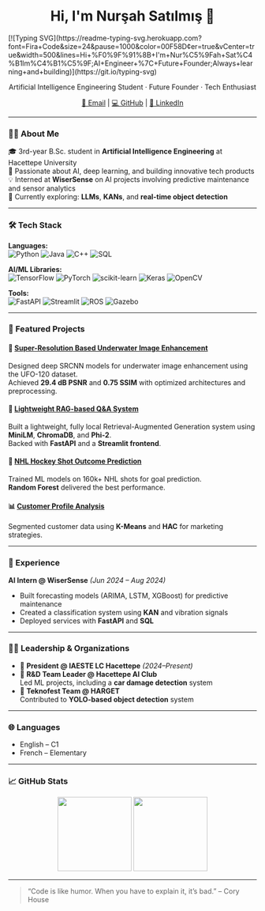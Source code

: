 <h1 align="center">Hi, I'm Nurşah Satılmış 👋</h1>
[![Typing SVG](https://readme-typing-svg.herokuapp.com?font=Fira+Code&size=24&pause=1000&color=00F58D&center=true&vCenter=true&width=500&lines=Hi+%F0%9F%91%8B+I'm+Nur%C5%9Fah+Sat%C4%B1lm%C4%B1%C5%9F;AI+Engineer+%7C+Future+Founder;Always+learning+and+building)](https://git.io/typing-svg)


<p align="center">
Artificial Intelligence Engineering Student · Future Founder · Tech Enthusiast  
</p>

<p align="center">
<a href="mailto:nursahsatilmis@gmail.com">📧 Email</a> |
<a href="https://github.com/nursahhhh">💻 GitHub</a> |
<a href="https://www.linkedin.com/in/nursah-sat%C4%B1lm%C4%B1s/">🔗 LinkedIn</a>
</p>

---

### 👩‍💻 About Me

🎓 3rd-year B.Sc. student in **Artificial Intelligence Engineering** at Hacettepe University  
🚀 Passionate about AI, deep learning, and building innovative tech products  
💡 Interned at **WiserSense** on AI projects involving predictive maintenance and sensor analytics  
🌱 Currently exploring: **LLMs**, **KANs**, and **real-time object detection**

---

### 🛠️ Tech Stack

**Languages:**  
![Python](https://img.shields.io/badge/-Python-black?logo=python) 
![Java](https://img.shields.io/badge/-Java-black?logo=java) 
![C++](https://img.shields.io/badge/-C++-black?logo=c%2B%2B) 
![SQL](https://img.shields.io/badge/-SQL-black?logo=postgresql)

**AI/ML Libraries:**  
![TensorFlow](https://img.shields.io/badge/-TensorFlow-black?logo=tensorflow)
![PyTorch](https://img.shields.io/badge/-PyTorch-black?logo=pytorch)
![scikit-learn](https://img.shields.io/badge/-Scikit--Learn-black?logo=scikit-learn)
![Keras](https://img.shields.io/badge/-Keras-black?logo=keras)
![OpenCV](https://img.shields.io/badge/-OpenCV-black?logo=opencv)

**Tools:**  
![FastAPI](https://img.shields.io/badge/-FastAPI-black?logo=fastapi)
![Streamlit](https://img.shields.io/badge/-Streamlit-black?logo=streamlit)
![ROS](https://img.shields.io/badge/-ROS-black?logo=ros)
![Gazebo](https://img.shields.io/badge/-Gazebo-black)

---

### 🚀 Featured Projects

#### 🔬 [Super-Resolution Based Underwater Image Enhancement](https://colab.research.google.com/drive/1wLi0KGwH8gNHEg3aczKY2mGIqfFX5mu4?usp=sharing)  
Designed deep SRCNN models for underwater image enhancement using the UFO-120 dataset.  
Achieved **29.4 dB PSNR** and **0.75 SSIM** with optimized architectures and preprocessing.

#### 🤖 [Lightweight RAG-based Q&A System](https://github.com/nursahhhh/Lightweight-RAG)  
Built a lightweight, fully local Retrieval-Augmented Generation system using **MiniLM**, **ChromaDB**, and **Phi-2**.  
Backed with **FastAPI** and a **Streamlit frontend**.

#### 🏒 [NHL Hockey Shot Outcome Prediction](https://github.com/nursahhhh/NHL_Shot_Outcome_Prediction)  
Trained ML models on 160k+ NHL shots for goal prediction.  
**Random Forest** delivered the best performance.

#### 📊 [Customer Profile Analysis](https://github.com/nursahhhh/HUAI-ARGE/tree/main/Customer_Profile_Analysis)  
Segmented customer data using **K-Means** and **HAC** for marketing strategies.

---

### 💼 Experience

**AI Intern @ WiserSense** *(Jun 2024 – Aug 2024)*  
- Built forecasting models (ARIMA, LSTM, XGBoost) for predictive maintenance  
- Created a classification system using **KAN** and vibration signals  
- Deployed services with **FastAPI** and **SQL**

---

### 👩‍🔬 Leadership & Organizations

- 🧠 **President @ IAESTE LC Hacettepe** *(2024–Present)*  
- 🤖 **R&D Team Leader @ Hacettepe AI Club**  
  Led ML projects, including a **car damage detection** system  
- 🎯 **Teknofest Team @ HARGET**  
  Contributed to **YOLO-based object detection** system

---

### 🌐 Languages

- English – C1  
- French – Elementary

---

### 📈 GitHub Stats

<p align="center">
<img src="https://github-readme-stats.vercel.app/api?username=nursahhhh&show_icons=true&theme=github_dark" height="150" />
<img src="https://github-readme-stats.vercel.app/api/top-langs/?username=nursahhhh&layout=compact&theme=github_dark" height="150" />
</p>

---

> “Code is like humor. When you have to explain it, it’s bad.” – Cory House  

